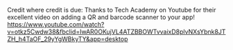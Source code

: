 Credit where credit is due: 
Thanks to Tech Academy on Youtube for their excellent video on adding a QR and barcode scanner to your app! https://www.youtube.com/watch?v=otkz5Cwdw38&fbclid=IwAR0OKujVL4ATZBBOWTvvaixD8plvNXsYbnk8JTZH_h4TaOF_29yYgWBkyTY&app=desktop
